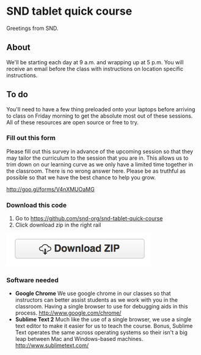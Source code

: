 # SND tablet quick course
Greetings from SND.

## About
We'll be starting each day at 9 a.m. and wrapping up at 5 p.m. You will receive an email before the class with instructions on location specific instructions.


## To do
You'll need to have a few thing preloaded onto your laptops before arriving to class on Friday morning to get the absolute most out of these sessions. All of these resources are open source or free to try.

### Fill out this form
Please fill out this survey in advance of the upcoming session so that they may tailor the curriculum to the session that you are in. This allows us to trim down on our learning curve as we only have a limited time together in the classroom.
There is no wrong answer here. Please be as truthful as possible so that we have the best chance to help you grow.

http://goo.gl/forms/V4nXMUOaMG

### Download this code

1. Go to https://github.com/snd-org/snd-tablet-quick-course
2. Click download zip in the right rail

![](https://raw.githubusercontent.com/snd-org/snd-tablet-quick-course/master/images/download-zip.png)

### Software needed

* **Google Chrome** We use google chrome in our classes so that instructors can better assist students as we work with you in the classroom. Having a single browser to use for debugging aids in this process. http://www.google.com/chrome/
* **Sublime Text 2** Much like the use of a single browser, we use a single text editor to make it easier for us to teach the course. Bonus, Sublime Text operates the same across operating systems so their isn't a big leap between Mac and Windows-based machines. http://www.sublimetext.com/
